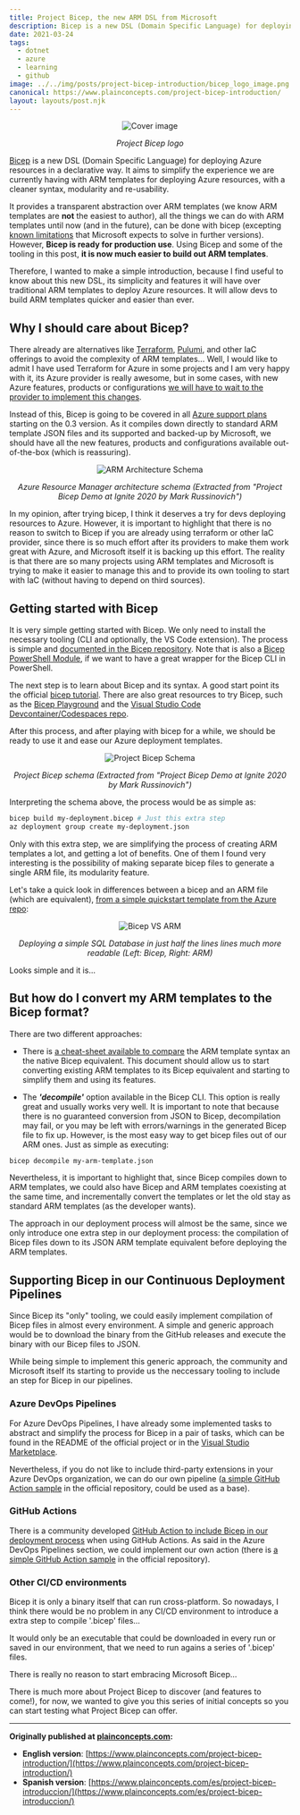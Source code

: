 ```yaml
---
title: Project Bicep, the new ARM DSL from Microsoft
description: Bicep is a new DSL (Domain Specific Language) for deploying Azure resources in a declarative way. It aims to simplify the experience we are currently having with ARM templates for deploying Azure resources, with a cleaner syntax, modularity and re-usability.
date: 2021-03-24
tags:
  - dotnet
  - azure
  - learning
  - github
image: ../../img/posts/project-bicep-introduction/bicep_logo_image.png
canonical: https://www.plainconcepts.com/project-bicep-introduction/
layout: layouts/post.njk
---
```


<div align="center">

![Cover image](../../img/posts/project-bicep-introduction/bicep_logo_image.png)
</div>
<div align="center"><em>Project Bicep logo</em></div>

[Bicep](https://github.com/Azure/bicep) is a new DSL (Domain Specific Language) for deploying Azure resources in a declarative way. It aims to simplify the experience we are currently having with ARM templates for deploying Azure resources, with a cleaner syntax, modularity and re-usability.

It provides a transparent abstraction over ARM templates (we know ARM templates are **not** the easiest to author), all the things we can do with ARM templates until now (and in the future), can be done with bicep (excepting [known limitations](https://github.com/Azure/bicep#known-limitations) that Microsoft expects to solve in further versions). However, **Bicep is ready for production use**. Using Bicep and some of the tooling in this post, **it is now much easier to build out ARM templates**.

Therefore, I wanted to make a simple introduction, because I find useful to know about this new DSL, its simplicity and features it will have over traditional ARM templates to deploy Azure resources. It will allow devs to build ARM templates quicker and easier than ever.

## Why I should care about Bicep?

There already are alternatives like [Terraform](https://www.terraform.io/), [Pulumi](https://www.pulumi.com/), and other IaC offerings to avoid the complexity of ARM templates... Well, I would like to admit I have used Terraform for Azure in some projects and I am very happy with it, its Azure provider is really awesome, but in some cases, with new Azure features, products or configurations [we will have to wait to the provider to implement this changes](https://github.com/terraform-providers/terraform-provider-azurerm/issues).

Instead of this, Bicep is going to be covered in all [Azure support plans](https://azure.microsoft.com/en-us/support/plans/) starting on the 0.3 version. As it compiles down directly to standard ARM template JSON files and its supported and backed-up by Microsoft, we should have all the new features, products and configurations available out-of-the-box (which is reassuring).

<div align="center">

![ARM Architecture Schema](../../img/posts/project-bicep-introduction/arm.png)
</div>
<div align="center"><em>Azure Resource Manager architecture schema (Extracted from "Project Bicep Demo at Ignite 2020 by Mark Russinovich")</em></div>


In my opinion, after trying bicep, I think it deserves a try for devs deploying resources to Azure. However, it is important to highlight that there is no reason to switch to Bicep if you are already using terraform or other IaC provider, since there is so much effort after its providers to make them work great with Azure, and Microsoft itself it is backing up this effort. The reality is that there are so many projects using ARM templates and Microsoft is trying to make it easier to manage this and to provide its own tooling to start with IaC (without having to depend on third sources).

## Getting started with Bicep

It is very simple getting started with Bicep. We only need to install the necessary tooling (CLI and optionally, the VS Code extension). The process is simple and [documented in the Bicep repository](https://github.com/Azure/bicep/blob/main/docs/installing.md). Note that is also a [Bicep PowerShell Module](https://github.com/StefanIvemo/BicepPowerShell), if we want to have a great wrapper for the Bicep CLI in PowerShell.

The next step is to learn about Bicep and its syntax. A good start point its the official [bicep tutorial](https://github.com/Azure/bicep/blob/main/docs/tutorial/01-simple-template.md). There are also great resources to try Bicep, such as the [Bicep Playground](https://aka.ms/bicepdemo) and the [Visual Studio Code Devcontainer/Codespaces repo](https://github.com/Azure/vscode-remote-try-bicep).

After this process, and after playing with bicep for a while, we should be ready to use it and ease our Azure deployment templates.

<div align="center">

![Project Bicep Schema](../../img/posts/project-bicep-introduction/bicep_schema.png)
</div>
<div align="center"><em>Project Bicep schema (Extracted from "Project Bicep Demo at Ignite 2020 by Mark Russinovich")</em></div>


Interpreting the schema above, the process would be as simple as:

```bash
bicep build my-deployment.bicep # Just this extra step
az deployment group create my-deployment.json
```

Only with this extra step, we are simplifying the process of creating ARM templates a lot, and getting a lot of benefits. One of them I found very interesting is the possibility of making separate bicep files to generate a single ARM file, its modularity feature.

Let's take a quick look in differences between a bicep and an ARM file (which are equivalent), [from a simple quickstart template from the Azure repo](https://github.com/Azure/bicep/tree/main/docs/examples/101/sql-database):


<div align="center">

![Bicep VS ARM](../../img/posts/project-bicep-introduction/code_comparision.png)
</div>
<div align="center"><em>Deploying a simple SQL Database in just half the lines lines much more readable (Left: Bicep, Right: ARM)</em></div>


Looks simple and it is...

## But how do I convert my ARM templates to the Bicep format?

There are two different approaches:

- There is [a cheat-sheet available to compare](https://github.com/Azure/bicep/blob/main/docs/arm2bicep.md) the ARM template syntax an the native Bicep equivalent. This document should allow us to start converting existing ARM templates to its Bicep equivalent and starting to simplify them and using its features.

- The ***'decompile'*** option available in the Bicep CLI. This option is really great and usually works very well. It is important to note that because there is no guaranteed conversion from JSON to Bicep, decompilation may fail, or you may be left with errors/warnings in the generated Bicep file to fix up. However, is the most easy way to get bicep files out of our ARM ones. 
Just as simple as executing:

```bash
bicep decompile my-arm-template.json
```

Nevertheless, it is important to highlight that, since Bicep compiles down to ARM templates, we could also have Bicep and ARM templates coexisting at the same time, and incrementally convert the templates or let the old stay as standard ARM templates (as the developer wants).

The approach in our deployment process will almost be the same, since we only introduce one extra step in our deployment process: the compilation of Bicep files down to its JSON ARM template equivalent before deploying the ARM templates.

## Supporting Bicep in our Continuous Deployment Pipelines

Since Bicep its "only" tooling, we could easily implement compilation of Bicep files in almost every environment. A simple and generic approach would be to download the binary from the GitHub releases and execute the binary with our Bicep files to JSON. 

While being simple to implement this generic approach, the community and Microsoft itself its starting to provide us the neccessary tooling to include an step for Bicep in our pipelines.

### Azure DevOps Pipelines

For Azure DevOps Pipelines, I have already some implemented tasks to abstract and simplify the process for Bicep in a pair of tasks, which can be found in the README of the official project or in the [Visual Studio Marketplace](https://marketplace.visualstudio.com/items?itemName=piraces.bicep-tasks).

Nevertheless, if you do not like to include third-party extensions in your Azure DevOps organization, we can do our own pipeline ([a simple GitHub Action sample](https://github.com/Azure/bicep/blob/main/docs/cicd-with-bicep.md) in the official repository, could be used as a base).

### GitHub Actions

There is a community developed [GitHub Action to include Bicep in our deployment process](https://github.com/marketplace/actions/bicep-build) when using GitHub Actions. As said in the Azure DevOps Pipelines section, we could implement our own action (there is [a simple GitHub Action sample](https://github.com/Azure/bicep/blob/main/docs/cicd-with-bicep.md) in the official repository).

### Other CI/CD environments

Bicep it is only a binary itself that can run cross-platform. So nowadays, I think there would be no problem in any CI/CD environment to introduce a extra step to compile '.bicep' files...

It would only be an executable that could be downloaded in every run or saved in our environment, that we need to run agains a series of '.bicep' files.

There is really no reason to start embracing Microsoft Bicep...

There is much more about Project Bicep to discover (and features to come!), for now, we wanted to give you this series of initial concepts so you can start testing what Project Bicep can offer.

---

**Originally published at [plainconcepts.com](https://www.plainconcepts.com/):**
- **English version**: [https://www.plainconcepts.com/project-bicep-introduction/](https://www.plainconcepts.com/project-bicep-introduction/)
- **Spanish version**: [https://www.plainconcepts.com/es/project-bicep-introduccion/](https://www.plainconcepts.com/es/project-bicep-introduccion/)